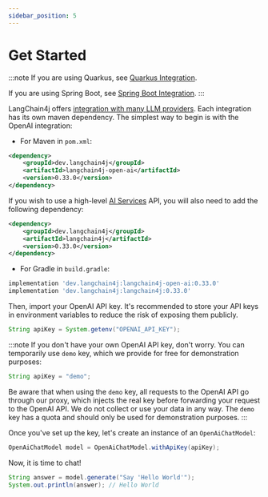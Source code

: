 ```yaml
---
sidebar_position: 5
---
```


# Get Started

:::note
If you are using Quarkus, see [Quarkus Integration](/tutorials/quarkus-integration/).

If you are using Spring Boot, see [Spring Boot Integration](/tutorials/spring-boot-integration).
:::

LangChain4j offers [integration with many LLM providers](/integrations/language-models/).
Each integration has its own maven dependency.
The simplest way to begin is with the OpenAI integration:

- For Maven in `pom.xml`:
```xml
<dependency>
    <groupId>dev.langchain4j</groupId>
    <artifactId>langchain4j-open-ai</artifactId>
    <version>0.33.0</version>
</dependency>
```

If you wish to use a high-level [AI Services](/tutorials/ai-services) API, you will also need to add 
the following dependency:

```xml
<dependency>
    <groupId>dev.langchain4j</groupId>
    <artifactId>langchain4j</artifactId>
    <version>0.33.0</version>
</dependency>
```

- For Gradle in `build.gradle`:
```groovy
implementation 'dev.langchain4j:langchain4j-open-ai:0.33.0'
implementation 'dev.langchain4j:langchain4j:0.33.0'
```

Then, import your OpenAI API key.
It's recommended to store your API keys in environment variables to reduce the risk of exposing them publicly.
```java
String apiKey = System.getenv("OPENAI_API_KEY");
```
:::note
If you don't have your own OpenAI API key, don't worry.
You can temporarily use `demo` key, which we provide for free for demonstration purposes:
```java
String apiKey = "demo";
```
Be aware that when using the `demo` key, all requests to the OpenAI API go through our proxy,
which injects the real key before forwarding your request to the OpenAI API.
We do not collect or use your data in any way.
The `demo` key has a quota and should only be used for demonstration purposes.
:::

Once you've set up the key, let's create an instance of an `OpenAiChatModel`:
```java
OpenAiChatModel model = OpenAiChatModel.withApiKey(apiKey);
```
Now, it is time to chat!
```java
String answer = model.generate("Say 'Hello World'");
System.out.println(answer); // Hello World
```

